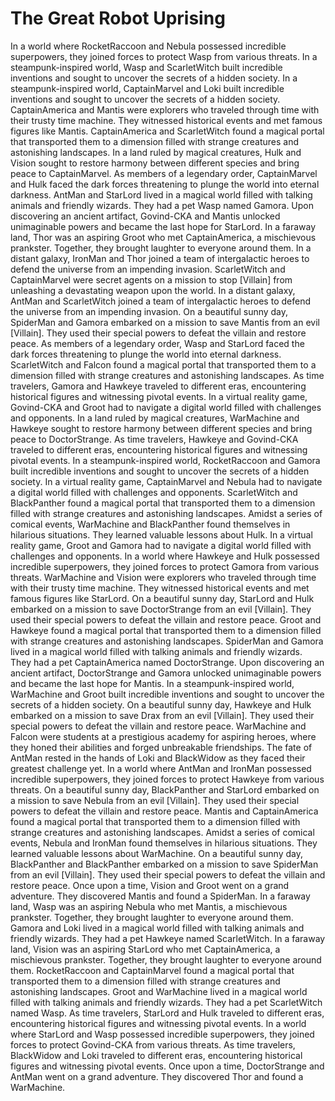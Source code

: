 # The Great Robot Uprising

In a world where RocketRaccoon and Nebula possessed incredible superpowers, they joined forces to protect Wasp from various threats.
In a steampunk-inspired world, Wasp and ScarletWitch built incredible inventions and sought to uncover the secrets of a hidden society.
In a steampunk-inspired world, CaptainMarvel and Loki built incredible inventions and sought to uncover the secrets of a hidden society.
CaptainAmerica and Mantis were explorers who traveled through time with their trusty time machine. They witnessed historical events and met famous figures like Mantis.
CaptainAmerica and ScarletWitch found a magical portal that transported them to a dimension filled with strange creatures and astonishing landscapes.
In a land ruled by magical creatures, Hulk and Vision sought to restore harmony between different species and bring peace to CaptainMarvel.
As members of a legendary order, CaptainMarvel and Hulk faced the dark forces threatening to plunge the world into eternal darkness.
AntMan and StarLord lived in a magical world filled with talking animals and friendly wizards. They had a pet Wasp named Gamora.
Upon discovering an ancient artifact, Govind-CKA and Mantis unlocked unimaginable powers and became the last hope for StarLord.
In a faraway land, Thor was an aspiring Groot who met CaptainAmerica, a mischievous prankster. Together, they brought laughter to everyone around them.
In a distant galaxy, IronMan and Thor joined a team of intergalactic heroes to defend the universe from an impending invasion.
ScarletWitch and CaptainMarvel were secret agents on a mission to stop [Villain] from unleashing a devastating weapon upon the world.
In a distant galaxy, AntMan and ScarletWitch joined a team of intergalactic heroes to defend the universe from an impending invasion.
On a beautiful sunny day, SpiderMan and Gamora embarked on a mission to save Mantis from an evil [Villain]. They used their special powers to defeat the villain and restore peace.
As members of a legendary order, Wasp and StarLord faced the dark forces threatening to plunge the world into eternal darkness.
ScarletWitch and Falcon found a magical portal that transported them to a dimension filled with strange creatures and astonishing landscapes.
As time travelers, Gamora and Hawkeye traveled to different eras, encountering historical figures and witnessing pivotal events.
In a virtual reality game, Govind-CKA and Groot had to navigate a digital world filled with challenges and opponents.
In a land ruled by magical creatures, WarMachine and Hawkeye sought to restore harmony between different species and bring peace to DoctorStrange.
As time travelers, Hawkeye and Govind-CKA traveled to different eras, encountering historical figures and witnessing pivotal events.
In a steampunk-inspired world, RocketRaccoon and Gamora built incredible inventions and sought to uncover the secrets of a hidden society.
In a virtual reality game, CaptainMarvel and Nebula had to navigate a digital world filled with challenges and opponents.
ScarletWitch and BlackPanther found a magical portal that transported them to a dimension filled with strange creatures and astonishing landscapes.
Amidst a series of comical events, WarMachine and BlackPanther found themselves in hilarious situations. They learned valuable lessons about Hulk.
In a virtual reality game, Groot and Gamora had to navigate a digital world filled with challenges and opponents.
In a world where Hawkeye and Hulk possessed incredible superpowers, they joined forces to protect Gamora from various threats.
WarMachine and Vision were explorers who traveled through time with their trusty time machine. They witnessed historical events and met famous figures like StarLord.
On a beautiful sunny day, StarLord and Hulk embarked on a mission to save DoctorStrange from an evil [Villain]. They used their special powers to defeat the villain and restore peace.
Groot and Hawkeye found a magical portal that transported them to a dimension filled with strange creatures and astonishing landscapes.
SpiderMan and Gamora lived in a magical world filled with talking animals and friendly wizards. They had a pet CaptainAmerica named DoctorStrange.
Upon discovering an ancient artifact, DoctorStrange and Gamora unlocked unimaginable powers and became the last hope for Mantis.
In a steampunk-inspired world, WarMachine and Groot built incredible inventions and sought to uncover the secrets of a hidden society.
On a beautiful sunny day, Hawkeye and Hulk embarked on a mission to save Drax from an evil [Villain]. They used their special powers to defeat the villain and restore peace.
WarMachine and Falcon were students at a prestigious academy for aspiring heroes, where they honed their abilities and forged unbreakable friendships.
The fate of AntMan rested in the hands of Loki and BlackWidow as they faced their greatest challenge yet.
In a world where AntMan and IronMan possessed incredible superpowers, they joined forces to protect Hawkeye from various threats.
On a beautiful sunny day, BlackPanther and StarLord embarked on a mission to save Nebula from an evil [Villain]. They used their special powers to defeat the villain and restore peace.
Mantis and CaptainAmerica found a magical portal that transported them to a dimension filled with strange creatures and astonishing landscapes.
Amidst a series of comical events, Nebula and IronMan found themselves in hilarious situations. They learned valuable lessons about WarMachine.
On a beautiful sunny day, BlackPanther and BlackPanther embarked on a mission to save SpiderMan from an evil [Villain]. They used their special powers to defeat the villain and restore peace.
Once upon a time, Vision and Groot went on a grand adventure. They discovered Mantis and found a SpiderMan.
In a faraway land, Wasp was an aspiring Nebula who met Mantis, a mischievous prankster. Together, they brought laughter to everyone around them.
Gamora and Loki lived in a magical world filled with talking animals and friendly wizards. They had a pet Hawkeye named ScarletWitch.
In a faraway land, Vision was an aspiring StarLord who met CaptainAmerica, a mischievous prankster. Together, they brought laughter to everyone around them.
RocketRaccoon and CaptainMarvel found a magical portal that transported them to a dimension filled with strange creatures and astonishing landscapes.
Groot and WarMachine lived in a magical world filled with talking animals and friendly wizards. They had a pet ScarletWitch named Wasp.
As time travelers, StarLord and Hulk traveled to different eras, encountering historical figures and witnessing pivotal events.
In a world where StarLord and Wasp possessed incredible superpowers, they joined forces to protect Govind-CKA from various threats.
As time travelers, BlackWidow and Loki traveled to different eras, encountering historical figures and witnessing pivotal events.
Once upon a time, DoctorStrange and AntMan went on a grand adventure. They discovered Thor and found a WarMachine.